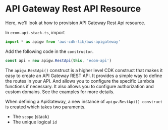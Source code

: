 # API Gateway Rest API Resource

Here, we'll look at how to provision API Gateway Rest Api resource.

In `ecom-api-stack.ts`, import

```ts
import * as apigw from 'aws-cdk-lib/aws-apigateway'
```

Add the following code in the `constructor`.


```ts
const api = new apigw.RestApi(this, 'ecom-api')
```

The `apigw.RestApi()` construct is a higher level CDK construct that makes it easy to create an API Gateway REST API. It provides a simple way to define the routes in your API. And allows you to configure the specific Lambda functions if necessary. It also allows you to configure authorization and custom domains. See the examples for more details.

When defining a ApiGateway, a new instance of `apigw.RestApi() construct` is created which takes two paraments.

- The `scope` (stack) 
- The unique logical `id`